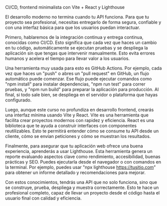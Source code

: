 CI/CD, frontend minimalista con Vite + React y Lighthouse

El desarrollo moderno no termina cuando tu API funciona. Para que tu proyecto sea profesional, necesitas entregarlo de forma segura, confiable y con una interfaz básica para que los usuarios puedan interactuar.

Primero, hablaremos de la integración continua y entrega continua, conocidas como CI/CD. Esto significa que cada vez que haces un cambio en tu código, automáticamente se ejecutan pruebas y se despliega la aplicación sin que tengas que intervenir manualmente. Esto evita errores humanos y acelera el tiempo para llevar valor a los usuarios.

Una herramienta muy usada para esto es GitHub Actions. Por ejemplo, cada vez que haces un "push" o abres un "pull request" en GitHub, un flujo automático puede comenzar. Ese flujo puede ejecutar comandos como "npm install" para instalar dependencias, "npm run test" para correr pruebas, y "npm run build" para preparar la aplicación para producción. Al final, si todo sale bien, se despliega en el servidor o plataforma que hayas configurado.

Luego, aunque este curso no profundiza en desarrollo frontend, crearás una interfaz mínima usando Vite y React. Vite es una herramienta que facilita crear proyectos modernos con rapidez y eficiencia. React es una biblioteca que te ayuda a construir interfaces con componentes reutilizables. Esto te permitirá entender cómo se consume tu API desde un cliente, cómo se envían peticiones y cómo se muestran los resultados.

Finalmente, para asegurar que tu aplicación web ofrece una buena experiencia, aprenderás a usar Lighthouse. Esta herramienta genera un reporte evaluando aspectos clave como rendimiento, accesibilidad, buenas prácticas y SEO. Puedes ejecutarla desde el navegador o con comandos en la terminal. Por ejemplo, puedes usar "npx lighthouse https://tusitio.com" para obtener un informe detallado y recomendaciones para mejorar.

Con estos conocimientos, tendrás una API que no solo funciona, sino que se construye, prueba, despliega y muestra correctamente. Esto te hace un profesional completo, capaz de llevar un proyecto desde el código hasta el usuario final con calidad y eficiencia.
